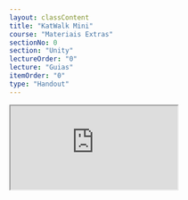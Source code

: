 ```yaml
---
layout: classContent
title: "KatWalk Mini"
course: "Materiais Extras"
sectionNo: 0
section: "Unity"
lectureOrder: "0"
lecture: "Guias"
itemOrder: "0"
type: "Handout"
---
```


<iframe src="https://docs.google.com/document/d/e/2PACX-1vQwfxzhUOopl_uCahxLjW_JRR3Y0vQNk7ldgxarrYnZvoxMvE5AGmsTe1yCJzEuSQ/pub?embedded=true"></iframe>



